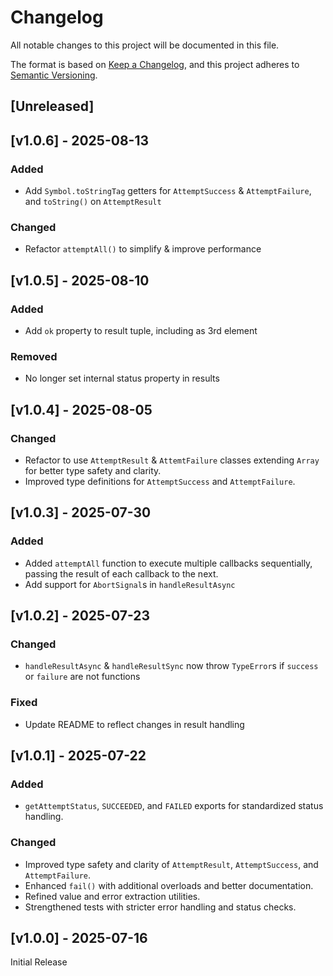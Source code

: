 <!-- markdownlint-disable -->
# Changelog
All notable changes to this project will be documented in this file.

The format is based on [Keep a Changelog](https://keepachangelog.com/en/1.0.0/),
and this project adheres to [Semantic Versioning](https://semver.org/spec/v2.0.0.html).

## [Unreleased]

## [v1.0.6] - 2025-08-13

### Added
- Add `Symbol.toStringTag` getters for `AttemptSuccess` & `AttemptFailure`, and `toString()` on `AttemptResult`

### Changed
- Refactor `attemptAll()` to simplify & improve performance

## [v1.0.5] - 2025-08-10

### Added
- Add `ok` property to result tuple, including as 3rd element 

### Removed
- No longer set internal status property in results

## [v1.0.4] - 2025-08-05

### Changed
- Refactor to use `AttemptResult` & `AttemtFailure` classes extending `Array` for better type safety and clarity.
- Improved type definitions for `AttemptSuccess` and `AttemptFailure`.

## [v1.0.3] - 2025-07-30

### Added
- Added `attemptAll` function to execute multiple callbacks sequentially, passing the result of each callback to the next.
- Add support for `AbortSignal`s in `handleResultAsync`

## [v1.0.2] - 2025-07-23

### Changed
- `handleResultAsync` & `handleResultSync` now throw `TypeError`s if `success` or `failure` are not functions

### Fixed
- Update README to reflect changes in result handling

## [v1.0.1] - 2025-07-22

### Added
- `getAttemptStatus`, `SUCCEEDED`, and `FAILED` exports for standardized status handling.

### Changed
- Improved type safety and clarity of `AttemptResult`, `AttemptSuccess`, and `AttemptFailure`.
- Enhanced `fail()` with additional overloads and better documentation.
- Refined value and error extraction utilities.
- Strengthened tests with stricter error handling and status checks.

## [v1.0.0] - 2025-07-16

Initial Release
